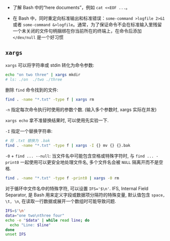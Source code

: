 - 了解 Bash 中的“here documents”，例如 `cat <<EOF ...`。

- 在 Bash 中，同时重定向标准输出和标准错误：`some-command >logfile 2>&1` 或者 `some-command &>logfile`。通常，为了保证命令不会在标准输入里残留一个未关闭的文件句柄捆绑在你当前所在的终端上，在命令后添加 `</dev/null` 是一个好习惯

## `xargs`

`xargs` 可以将字符串或 stdin 转化为命令参数:

```bash
echo "on two three" | xargs mkdir
# ls: ./on  ./two ./three
```

删除 `find` 命令找到的文件:

```bash
find . -name "*.txt" -type f | xargs rm
```

`-n` 指定每次命令执行时使用的参数个数. (输入多个参数时, xargs 实际在并发)

`xargs echo` 拿不准替换结果时, 可以使用先实验一下.

`-I` 指定一个替换字符串:
```bash
# 将 .txt 替换为 .bak
find . -name "*.txt" -type f | xargs -I {} mv {} {}.bak
```

`-0` + `find ... --null`: 当文件名中可能包含空格或特殊字符时, 与 `find ... -print0` 一起使用可以更安全地处理文件名, 多个文件名会被 `NULL` 隔离开而不是空格.

```bash
find . -name "*.txt" -type f -print0 | xargs -0 rm
```

对于循环中文件名中的特殊字符, 可以设置 `IFS='$\n'`. IFS, Internal Field Separator, 是 Bash 用来定义字段或数据项分隔符的特殊变量, 默认值包含 `space, \t, \n`, 在读取一行数据或展开一个数组时可能导致问题.

```bash
IFS=$'\n'
data="one two\nthree four"
echo -e "$data" | while read line; do
  echo "Line: $line"
done
unset IFS
```